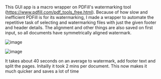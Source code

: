 This GUI app is a macro wrapper on PDFill's watermarking tool (https://www.pdfill.com/pdf_tools_free.html). Because of how slow and inefficient PDFill is for its watermarking, I made a wrapper to automate the repetitive task of selecting and watermarking files with just the given footer and header details. The alignment and other things are also saved on first input, so all documents have symmetrically aligned watermark.


![image](https://user-images.githubusercontent.com/88423149/164878114-bcce7a5a-63bf-4f74-9ece-f991fce859f3.png)

![image](https://user-images.githubusercontent.com/88423149/165281920-47e41246-690e-40e8-8f87-0371fb64d2d4.png)


It takes about 40 seconds on an average to watermark, add footer text and split the pages. Initailly it took 2 mins per document. This now makes it much quicker and saves a lot of time
